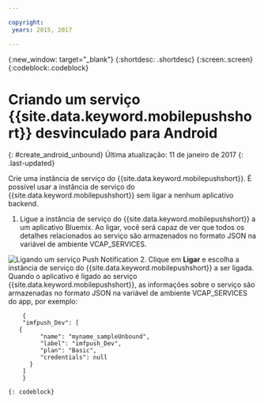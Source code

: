 ```yaml
---

copyright:
 years: 2015, 2017

---
```


{:new_window: target="_blank"}
{:shortdesc: .shortdesc}
{:screen:.screen}
{:codeblock:.codeblock}

# Criando um serviço {{site.data.keyword.mobilepushshort}} desvinculado para Android
{: #create_android_unbound}
Última atualização: 11 de janeiro de 2017
{: .last-updated}

Crie uma instância de serviço do {{site.data.keyword.mobilepushshort}}. É possível usar a instância de serviço do {{site.data.keyword.mobilepushshort}} sem ligar a nenhum aplicativo backend.

1. Ligue a instância de serviço do {{site.data.keyword.mobilepushshort}} a um aplicativo Bluemix. Ao ligar, você será capaz de ver que todos os detalhes relacionados ao serviço são armazenados no formato JSON na variável de ambiente VCAP_SERVICES. 

![Ligando um serviço Push Notification](images/unbound_1.jpg)
 2. Clique em **Ligar** e escolha a instância de serviço do {{site.data.keyword.mobilepushshort}} a ser ligada. Quando o aplicativo é ligado ao serviço {{site.data.keyword.mobilepushshort}}, as informações sobre o serviço são armazenadas no formato JSON na variável de ambiente VCAP_SERVICES do app, por exemplo: 
```
 	{
    "imfpush_Dev": [
   {
         "name": "myname_sampleUnbound",
         "label": "imfpush_Dev",
         "plan": "Basic",
         "credentials": null
      }
    ]
    }
```
	{: codeblock}
